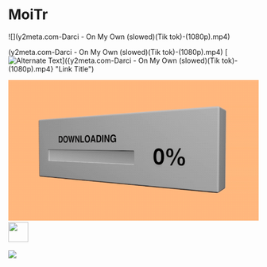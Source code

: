 # MoiTr
![](y2meta.com-Darci - On My Own (slowed)(Tik tok)-(1080p).mp4)

(y2meta.com-Darci - On My Own (slowed)(Tik tok)-(1080p).mp4)
[![Alternate Text]({Hotpot.png})]({y2meta.com-Darci - On My Own (slowed)(Tik tok)-(1080p).mp4} "Link Title")

![](download-gif-12.gif)
<img src="download-gif-12.gif/download-gif-12.gif" width="40" height="40" />

![](name-of-giphy.gif)
